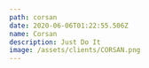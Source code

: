 ```yaml
---
path: corsan
date: 2020-06-06T01:22:55.506Z
name: Corsan
description: Just Do It
image: /assets/clients/CORSAN.png
---
```

